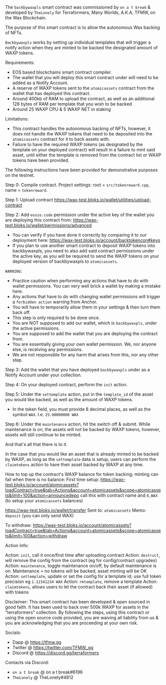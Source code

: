 The `backbywaxpls` smart contract was commissioned by `on a t break` & developed by `TheLonely` for Terraformers, Many Worlds, A.K.A, TFMW, on the Wax Blockchain. 

The purpose of this smart contract is to allow the autonomous Wax backing of NFTs.

`Backbywaxpls` works by setting up individual templates that will trigger a notify action when they are minted to be backed the designated amount of WAXP tokens.


Requirements:
- EOS based blockchains smart contract compiler.
- The wallet that you will deploy this smart contract under will need to be added as a Notify Account.
- A reserve of WAXP tokens sent to the `atomicassets` contract from the wallet that has deployed this contract.
- Around 400kb of RAM to upload the contract, as well as an additional 128 bytes of RAM per template that you wish to be backed
- Around 25 WAXP CPU & 5 WAXP NET in staking


Limitations:
- This contract handles the autonomous backing of NFTs, however, it does not handle the WAXP tokens that need to be deposited into the `atomicassets` contract for it to back assets with.
- Failure to have the required WAXP tokens (as designated by the template on your deployed contract) will result in a failure to mint said asset, until either the template is removed from the contract list or WAXP tokens have been provided.


The following instructions have been provided for demonstrative purposes on the testnet.


Step 0: Compile contract. Project settings: root = `src/tokenreward.cpp`, name = `tokenreward`.

Step 1: Upload contract <https://wax-test.bloks.io/wallet/utilities/upload-contract>

Step 2: Add `eosio.code` permission under the active key of the wallet you are deploying this contract from: <https://wax-test.bloks.io/wallet/permissions/advanced>
- You can verify if you have done it correctly by comparing it to our deployment here: <https://wax-test.bloks.io/account/backtokencon#keys>
- If you plan to use another smart contract to deposit WAXP tokens into backbywaxpls, you need to also add said contract permissions under the active key, as you will be required to send the WAXP tokens on your deployed version of backbywaxpls to `atomicassets`.


`WARNING`:
- Practice caution when performing any actions that have to do with wallet permissions. You can very well brick a wallet by making a mistake here. 
- Any actions that have to do with changing wallet permissions will trigger a `forbidden action` warning from Anchor. 
- You will have to temporarily allow them in your settings & then turn them back off. 
- This step is only required to be done once.
- You are NOT supposed to add our wallet, which is `backbywaxpls`, under the active permissions. 
- You are supposed to add the wallet that you are deploying the contract from. 
- You are essentially giving your own wallet permission. We, nor anyone else, is receiving any permissions.
- We are not responsible for any harm that arises from this, nor any other step. 


Step 3: Add the wallet that you have deployed `backbywaxpls` under as a Notify Account under your collection.

Step 4: On your deployed contract, perform the `init` action.

Step 5: Under the `settemplate` action, put in the `template_id` of the asset you would like backed, as well as the amount of WAXP tokens.
- In the token field, you must provide 8 decimal places, as well as the symbol `WAX`. I.e. `25.00000000 WAX`

Step 6: Under the `maintenance` action, hit the switch off & submit. While maintenance is on, the assets will not be backed by WAXP tokens, however, assets will still continue to be minted.

And that's all that there is to it.

In the case that you would like an asset that is already minted to be backed by WAXP, as long as the `settemplate` data is setup, users can perform the `claimtokens` action to have their asset backed by WAXP at any time.


How to top up the contract's WAXP balance for token backing; minting can fail when there is no balance:
First time setup: <https://wax-test.bloks.io/account/atomicassets?loadContract=true&tab=Actions&account=atomicassets&scope=atomicassets&limit=100&action=announcedepo> call this with contract name and `8,WAX` (to setup your `atomicassets` balances)

<https://wax-test.bloks.io/wallet/transfer> Sent to: `atomicassets` Memo: `deposit` (you can only send WAX)

To withdraw: <https://wax-test.bloks.io/account/atomicassets?loadContract=true&tab=Actions&account=atomicassets&scope=atomicassets&limit=100&action=withdraw>


Action Info:

Action: `init`, call it once/first time after uploading contract
Action: `destruct`, will remove the config from the contract (eg for config/contract upgrades)
Action: `maintenance`, toggle maintenance on/off, by default maintenance is on. Maintenance = no tokens will be backed, asset minting will be OK
Action: `settemplate`, update or set the config for a template id; use full token precision eg `1.12341234 WAX`
Action: `rmtemplate`, remove a template
Action: `claimtokens`, allows users to let the contract back their asset (if allowed) with tokens


Disclaimer: This smart contract has been developed & open sourced in good faith. It has been used to back over 500k WAXP for assets in the "terraformers" collection.
By following the steps, using this contract or using the open source code provided, you are waiving all liability from us & you are acknowledging that you are proceeding at your own risk. 


Socials:
- Dapp @ <https://tfmw.gg>
- Twitter @ <https://twitter.com/TFMW_gg>
- Discord @ <https://discord.gg/terraformers>


Contacts via Discord:
- `on a t break` @ on a t break#6196
- `TheLonely` @ TheLonely#4812
